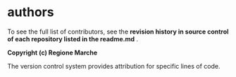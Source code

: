 # authors

To see the full list of contributors, see the **revision history in source control of each repository listed in the readme.md** .

**Copyright (c) Regione Marche**

The version control system provides attribution for specific lines of code.
